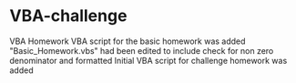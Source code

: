 # VBA-challenge
VBA Homework
VBA script for the basic homework was added 
"Basic_Homework.vbs" had been edited to include check for non zero denominator and formatted
Initial VBA script for challenge homework was added